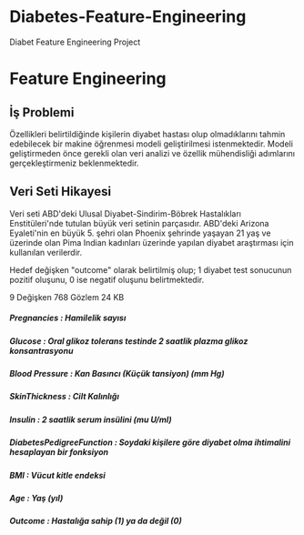 # Diabetes-Feature-Engineering
Diabet Feature Engineering Project

# Feature Engineering

## İş Problemi

 Özellikleri belirtildiğinde kişilerin diyabet hastası olup olmadıklarını tahmin 
 edebilecek bir makine öğrenmesi modeli geliştirilmesi istenmektedir. Modeli 
 geliştirmeden önce gerekli olan veri analizi ve özellik mühendisliği adımlarını 
 gerçekleştirmeniz beklenmektedir.

## Veri Seti Hikayesi
 Veri seti ABD'deki Ulusal Diyabet-Sindirim-Böbrek Hastalıkları Enstitüleri'nde tutulan büyük veri setinin parçasıdır. ABD'deki
 Arizona Eyaleti'nin en büyük 5. şehri olan Phoenix şehrinde yaşayan 21 yaş ve üzerinde olan Pima Indian kadınları üzerinde
 yapılan diyabet araştırması için kullanılan verilerdir.

 Hedef değişken "outcome" olarak belirtilmiş olup; 1 diyabet test sonucunun pozitif oluşunu, 0 ise negatif oluşunu belirtmektedir.

 9 Değişken 768 Gözlem 24 KB

##### Pregnancies : Hamilelik sayısı
##### Glucose : Oral glikoz tolerans testinde 2 saatlik plazma glikoz konsantrasyonu
##### Blood Pressure : Kan Basıncı (Küçük tansiyon) (mm Hg)
##### SkinThickness : Cilt Kalınlığı
##### Insulin : 2 saatlik serum insülini (mu U/ml)
##### DiabetesPedigreeFunction : Soydaki kişilere göre diyabet olma ihtimalini hesaplayan bir fonksiyon
##### BMI : Vücut kitle endeksi
##### Age : Yaş (yıl)
##### Outcome : Hastalığa sahip (1) ya da değil (0)
